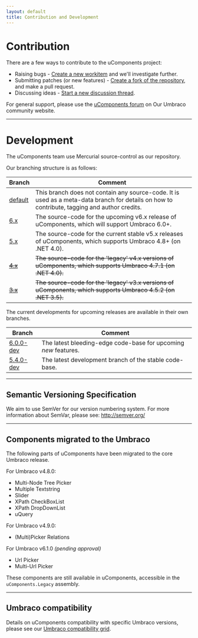 ```yaml
---
layout: default
title: Contribution and Development
---
```


# Contribution
There are a few ways to contribute to the uComponents project:
* Raising bugs - [Create a new workitem](http://ucomponents.codeplex.com/WorkItem/Create) and we'll investigate further.
* Submitting patches (or new features) - [Create a fork of the repository](http://ucomponents.codeplex.com/SourceControl/network/create/fork), and make a pull request.
* Discussing ideas - [Start a new discussion thread](http://ucomponents.codeplex.com/discussions/create).

For general support, please use the [uComponents forum](http://our.umbraco.org/projects/backoffice-extensions/ucomponents/questionssuggestions) on Our Umbraco community website.

---

# Development
The uComponents team use Mercurial source-control as our repository.

Our branching structure is as follows:

| Branch | Comment |
|--------|---------|
| [default](http://ucomponents.codeplex.com/SourceControl/list/changesets?branch=default) | This branch does not contain any source-code. It is used as a meta-data branch for details on how to contribute, tagging and author credits. |
| [6.x](http://ucomponents.codeplex.com/SourceControl/list/changesets?branch=6.x) | The source-code for the upcoming v6.x release of uComponents, which will support Umbraco 6.0+. |
| [5.x](http://ucomponents.codeplex.com/SourceControl/list/changesets?branch=5.x) | The source-code for the current stable v5.x releases of uComponents, which supports Umbraco 4.8+ (on .NET 4.0). |
| [<s>4.x</s>](http://ucomponents.codeplex.com/SourceControl/list/changesets?branch=4.x) | <s>The source-code for the 'legacy' v4.x versions of uComponents, which supports Umbraco 4.7.1 (on .NET 4.0).</s> |
| [<s>3.x</s>](http://ucomponents.codeplex.com/SourceControl/list/changesets?branch=3.x) | <s>The source-code for the 'legacy' v3.x versions of uComponents, which supports Umbraco 4.5.2 (on .NET 3.5).</s> |


The current developments for upcoming releases are available in their own branches.

| Branch | Comment |
|--------|---------|
| [6.0.0-dev](http://ucomponents.codeplex.com/SourceControl/list/changesets?branch=6.0.0) | The latest bleeding-edge code-base for upcoming _new_ features. |
| [5.4.0-dev](http://ucomponents.codeplex.com/SourceControl/list/changesets?branch=5.4.0-dev) | The latest development branch of the stable code-base. |

---

## Semantic Versioning Specification
We aim to use SemVer for our version numbering system. For more information about SemVar, please see: <http://semver.org/>

---

## Components migrated to the Umbraco

The following parts of uComponents have been migrated to the core Umbraco release.

For Umbraco v4.8.0:

* Multi-Node Tree Picker
* Multiple Textstring
* Slider
* XPath CheckBoxList
* XPath DropDownList
* uQuery

For Umbraco v4.9.0:

* (Multi)Picker Relations

For Umbraco v6.1.0 _(pending approval)_

* Url Picker
* Multi-Url Picker

These components are still available in uComponents, accessible in the ```uComponents.Legacy``` assembly.

---

## Umbraco compatibility

Details on uComponents compatibility with specific Umbraco versions, please see our [Umbraco compatibility grid](/compatibility/).